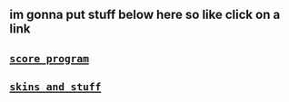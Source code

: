 ## im gonna put stuff below here so like click on a link

## [`score program`](https://github.com/blantz5/blantz-osu-stuff/tree/score)

## [`skins and stuff`](https://github.com/blantz5/blantz-osu-stuff/tree/skin)

